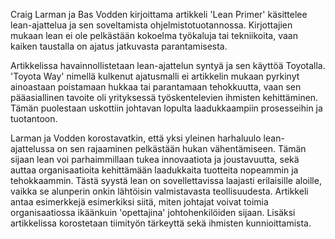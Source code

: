 Craig Larman ja Bas Vodden kirjoittama artikkeli 'Lean Primer' käsittelee lean-ajattelua ja sen soveltamista ohjelmistotuotannossa. Kirjottajien mukaan lean ei ole pelkästään kokoelma työkaluja tai tekniikoita, vaan kaiken taustalla on ajatus jatkuvasta parantamisesta. 

Artikkelissa havainnollistetaan lean-ajattelun syntyä ja sen käyttöä Toyotalla. 'Toyota Way' nimellä kulkenut ajatusmalli ei artikkelin mukaan pyrkinyt ainoastaan poistamaan hukkaa tai parantamaan tehokkuutta, vaan sen pääasiallinen tavoite oli yrityksessä työskentelevien ihmisten kehittäminen. Tämän puolestaan uskottiin johtavan lopulta laadukkaampiin prosesseihin ja tuotantoon.

Larman ja Vodden korostavatkin, että yksi yleinen harhaluulo lean-ajattelussa on sen rajaaminen pelkästään hukan vähentämiseen. Tämän sijaan lean voi parhaimmillaan tukea innovaatiota ja joustavuutta, sekä auttaa organisaatioita kehittämään laadukkaita tuotteita nopeammin ja tehokkaammin. Tästä syystä lean on sovellettavissa laajasti erilaisille aloille, vaikka se alunperin onkin lähtöisin valmistavasta teollisuudesta. Artikkeli antaa esimerkkejä esimerkiksi siitä, miten johtajat voivat toimia organisaatiossa ikäänkuin 'opettajina' johtohenkilöiden sijaan. Lisäksi artikkelissa korostetaan tiimityön tärkeyttä sekä ihmisten kunnioittamista.
